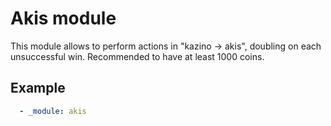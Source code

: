 # Akis module

This module allows to perform actions in "kazino -> akis", doubling on each unsuccessful win. Recommended to have at least 1000 coins.

## Example

```yaml
  - _module: akis
```
